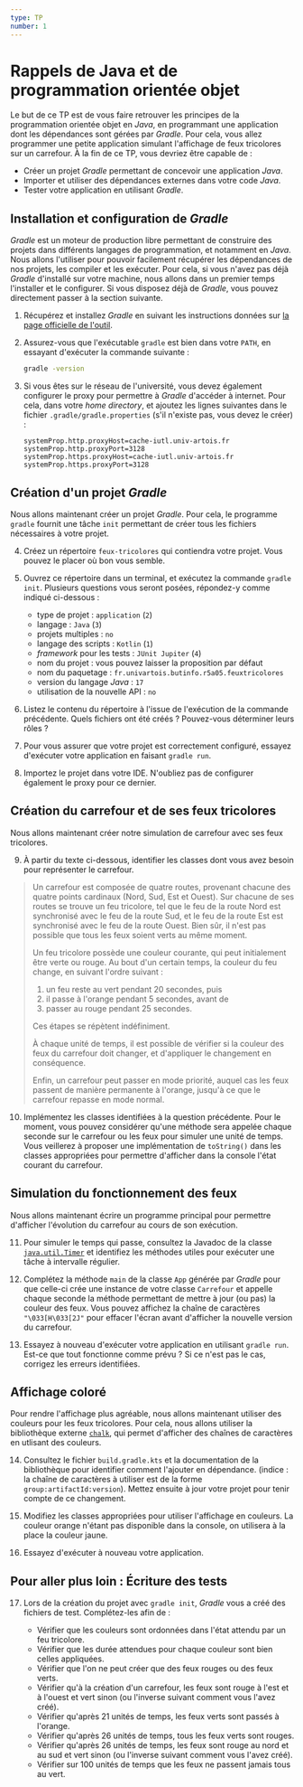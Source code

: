 ```yaml
---
type: TP
number: 1
---
```


# Rappels de Java et de programmation orientée objet

Le but de ce TP est de vous faire retrouver les principes de la programmation
orientée objet en *Java*, en programmant une application dont les dépendances
sont gérées par *Gradle*.
Pour cela, vous allez programmer une petite application simulant l'affichage
de feux tricolores sur un carrefour.
À la fin de ce TP, vous devriez être capable de :

- Créer un projet *Gradle* permettant de concevoir une application *Java*.
- Importer et utiliser des dépendances externes dans votre code *Java*.
- Tester votre application en utilisant *Gradle*.

## Installation et configuration de *Gradle*

*Gradle* est un moteur de production libre permettant de construire des projets
dans différents langages de programmation, et notamment en *Java*.
Nous allons l'utiliser pour pouvoir facilement récupérer les dépendances de
nos projets, les compiler et les exécuter.
Pour cela, si vous n'avez pas déjà *Gradle* d'installé sur votre machine, nous
allons dans un premier temps l'installer et le configurer.
Si vous disposez déjà de *Gradle*, vous pouvez directement passer à la section
suivante.

1. Récupérez et installez *Gradle* en suivant les instructions données sur
   [la page officielle de l'outil](https://gradle.org/install/#manually).

2. Assurez-vous que l'exécutable `gradle` est bien dans votre `PATH`, en
   essayant d'exécuter la commande suivante :

   ```bash
   gradle -version
   ```

3. Si vous êtes sur le réseau de l'université, vous devez également configurer
   le proxy pour permettre à *Gradle* d'accéder à internet.
   Pour cela, dans votre *home directory*, et ajoutez les lignes suivantes dans
   le fichier `.gradle/gradle.properties` (s'il n'existe pas, vous devez le
   créer) :

   ```
   systemProp.http.proxyHost=cache-iutl.univ-artois.fr
   systemProp.http.proxyPort=3128
   systemProp.https.proxyHost=cache-iutl.univ-artois.fr
   systemProp.https.proxyPort=3128
   ```

## Création d'un projet *Gradle*

Nous allons maintenant créer un projet *Gradle*.
Pour cela, le programme `gradle` fournit une tâche `init` permettant de créer
tous les fichiers nécessaires à votre projet.

4. Créez un répertoire `feux-tricolores` qui contiendra votre projet.
   Vous pouvez le placer où bon vous semble.

5. Ouvrez ce répertoire dans un terminal, et exécutez la commande `gradle init`.
   Plusieurs questions vous seront posées, répondez-y comme indiqué ci-dessous :

   - type de projet : `application` (`2`)
   - langage : `Java` (`3`)
   - projets multiples : `no`
   - langage des scripts : `Kotlin` (`1`)
   - *framework* pour les tests : `JUnit Jupiter` (`4`)
   - nom du projet : vous pouvez laisser la proposition par défaut
   - nom du paquetage : `fr.univartois.butinfo.r5a05.feuxtricolores`
   - version du langage *Java* : `17`
   - utilisation de la nouvelle API : `no`

6. Listez le contenu du répertoire à l'issue de l'exécution de la commande
   précédente.
   Quels fichiers ont été créés ?
   Pouvez-vous déterminer leurs rôles ?

7. Pour vous assurer que votre projet est correctement configuré, essayez
   d'exécuter votre application en faisant `gradle run`.

8. Importez le projet dans votre IDE.
   N'oubliez pas de configurer également le proxy pour ce dernier.

## Création du carrefour et de ses feux tricolores

Nous allons maintenant créer notre simulation de carrefour avec ses feux
tricolores.

9. À partir du texte ci-dessous, identifier les classes dont vous avez besoin
   pour représenter le carrefour.

> Un carrefour est composée de quatre routes, provenant chacune des quatre
> points cardinaux (Nord, Sud, Est et Ouest).
> Sur chacune de ses routes se trouve un feu tricolore, tel que le feu
> de la route Nord est synchronisé avec le feu de la route Sud, et le feu
> de la route Est est synchronisé avec le feu de la route Ouest.
> Bien sûr, il n'est pas possible que tous les feux soient verts au même moment.
>
> Un feu tricolore possède une couleur courante, qui peut initialement être
> verte ou rouge.
> Au bout d'un certain temps, la couleur du feu change, en suivant l'ordre
> suivant :
>
> 1. un feu reste au vert pendant 20 secondes, puis
> 2. il passe à l'orange pendant 5 secondes, avant de
> 3. passer au rouge pendant 25 secondes.
>
> Ces étapes se répètent indéfiniment.
>
> À chaque unité de temps, il est possible de vérifier si la couleur des feux
> du carrefour doit changer, et d'appliquer le changement en conséquence.
>
> Enfin, un carrefour peut passer en mode priorité, auquel cas les feux passent
> de manière permanente à l'orange, jusqu'à ce que le carrefour repasse en mode
> normal.

10. Implémentez les classes identifiées à la question précédente.
    Pour le moment, vous pouvez considérer qu'une méthode sera appelée
    chaque seconde sur le carrefour ou les feux pour simuler une unité de
    temps.
    Vous veillerez à proposer une implémentation de `toString()` dans les
    classes appropriées pour permettre d'afficher dans la console l'état courant
    du carrefour.

## Simulation du fonctionnement des feux

Nous allons maintenant écrire un programme principal pour permettre d'afficher
l'évolution du carrefour au cours de son exécution.

11. Pour simuler le temps qui passe, consultez la Javadoc de la classe
    [`java.util.Timer`](https://docs.oracle.com/en/java/javase/17/docs/api/java.base/java/util/Timer.html)
    et identifiez les méthodes utiles pour exécuter une tâche à intervalle
    régulier.

12. Complétez la méthode `main` de la classe `App` générée par *Gradle*
    pour que celle-ci crée une instance de votre classe `Carrefour`
    et appelle chaque seconde la méthode permettant de mettre à jour (ou pas)
    la couleur des feux.
    Vous pouvez affichez la chaîne de caractères `"\033[H\033[2J"` pour
    effacer l'écran avant d'afficher la nouvelle version du carrefour.

13. Essayez à nouveau d'exécuter votre application en utilisant `gradle run`.
    Est-ce que tout fonctionne comme prévu ?
    Si ce n'est pas le cas, corrigez les erreurs identifiées.

## Affichage coloré

Pour rendre l'affichage plus agréable, nous allons maintenant utiliser des
couleurs pour les feux tricolores.
Pour cela, nous allons utiliser la bibliothèque externe
[`chalk`](https://github.com/tomas-langer/chalk), qui permet d'afficher des
chaînes de caractères en utlisant des couleurs.

14. Consultez le fichier `build.gradle.kts` et la documentation de la
    bibliothèque pour identifier comment l'ajouter en dépendance.
    (indice : la chaîne de caractères à utiliser est de la forme
    `group:artifactId:version`).
    Mettez ensuite à jour votre projet pour tenir compte de ce changement.

15. Modifiez les classes appropriées pour utiliser l'affichage en couleurs.
    La couleur orange n'étant pas disponible dans la console, on utilisera à la
    place la couleur jaune.

16. Essayez d'exécuter à nouveau votre application.

## Pour aller plus loin : Écriture des tests

17. Lors de la création du projet avec `gradle init`, *Gradle* vous a créé
    des fichiers de test.
    Complétez-les afin de :

    - Vérifier que les couleurs sont ordonnées dans l'état attendu par un feu
      tricolore.
    - Vérifier que les durée attendues pour chaque couleur sont bien celles
      appliquées.
    - Vérifier que l'on ne peut créer que des feux rouges ou des feux verts.
    - Vérifier qu'à la création d'un carrefour, les feux sont rouge à l'est et
      à l'ouest et vert sinon (ou l'inverse suivant comment vous l'avez créé).
    - Vérifier qu'après 21 unités de temps, les feux verts sont passés à
      l'orange.
    - Vérifier qu'après 26 unités de temps, tous les feux verts sont rouges.
    - Vérifier qu'après 26 unités de temps, les feux sont rouge au nord et au
      sud et vert sinon (ou l'inverse suivant comment vous l'avez créé).
    - Vérifier sur 100 unités de temps que les feux ne passent jamais tous au
      vert.
